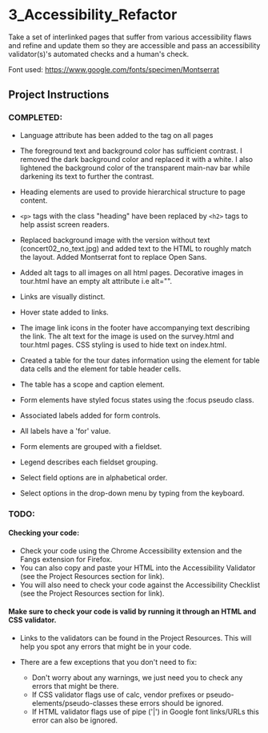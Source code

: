# 3_Accessibility_Refactor

Take a set of interlinked pages that suffer from various accessibility flaws and refine and update them so they are accessible and pass an accessibility validator(s)'s automated checks and a human's check.

Font used: <https://www.google.com/fonts/specimen/Montserrat>

## Project Instructions

### COMPLETED:

- Language attribute has been added to the tag on all pages

- The foreground text and background color has sufficient contrast. I removed the dark background color and replaced it with a white. I also lightened the background color of the transparent main-nav bar while darkening its text to further the contrast.

- Heading elements are used to provide hierarchical structure to page content.

- `<p>` tags with the class "heading" have been replaced by `<h2>` tags to help assist screen readers.

- Replaced background image with the version without text (concert02_no_text.jpg) and added text to the HTML to roughly match the layout. Added Montserrat font to replace Open Sans.

- Added alt tags to all images on all html pages. Decorative images in tour.html have an empty alt attribute i.e alt="".

- Links are visually distinct.

- Hover state added to links.

- The image link icons in the footer have accompanying text describing the link. The alt text for the image is used on the survey.html and tour.html pages. CSS styling is used to hide text on index.html.

- Created a table for the tour dates information using the element for table data cells and the element for table header cells.

- The table has a scope and caption element.

- Form elements have styled focus states using the :focus pseudo class.

- Associated labels added for form controls.

- All labels have a 'for' value.

- Form elements are grouped with a fieldset.

- Legend describes each fieldset grouping.

- Select field options are in alphabetical order.

- Select options in the drop-down menu by typing from the keyboard.

### TODO:

#### Checking your code:

- Check your code using the Chrome Accessibility extension and the Fangs extension for Firefox.
- You can also copy and paste your HTML into the Accessibility Validator (see the Project Resources section for link).
- You will also need to check your code against the Accessibility Checklist (see the Project Resources section for link).

#### Make sure to check your code is valid by running it through an HTML and CSS validator.

- Links to the validators can be found in the Project Resources. This will help you spot any errors that might be in your code.
- There are a few exceptions that you don't need to fix:

  - Don't worry about any warnings, we just need you to check any errors that might be there.
  - If CSS validator flags use of calc, vendor prefixes or pseudo-elements/pseudo-classes these errors should be ignored.
  - If HTML validator flags use of pipe ('|') in Google font links/URLs this error can also be ignored.

